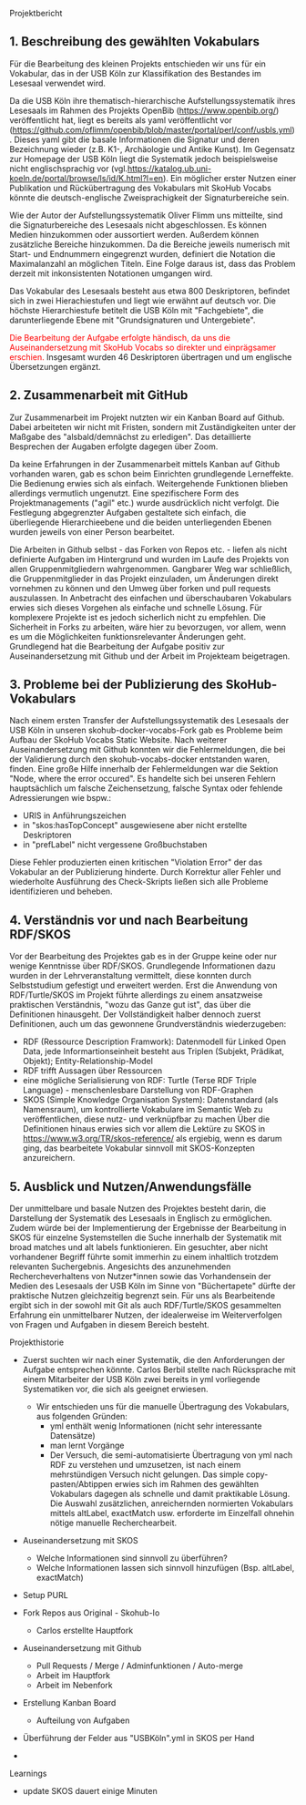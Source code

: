 Projektbericht


## **1. Beschreibung des gewählten Vokabulars**

Für die Bearbeitung des kleinen Projekts entschieden wir uns für ein Vokabular, das in der USB Köln zur Klassifikation des Bestandes im Lesesaal verwendet wird.

Da die USB Köln ihre thematisch-hierarchische Aufstellungssystematik ihres Lesesaals im Rahmen des Projekts OpenBib (https://www.openbib.org/) veröffentlicht hat, liegt es bereits als yaml veröffentlicht vor (https://github.com/oflimm/openbib/blob/master/portal/perl/conf/usbls.yml).
Dieses yaml gibt die basale Informationen die Signatur und deren Bezeichnung wieder (z.B. K1-, Archäologie und Antike Kunst).
Im Gegensatz zur Homepage der USB Köln liegt die Systematik jedoch beispielsweise nicht englischsprachig vor (vgl.https://katalog.ub.uni-koeln.de/portal/browse/ls/id/K.html?l=en).
Ein möglicher erster Nutzen einer Publikation und Rückübertragung des Vokabulars mit SkoHub Vocabs könnte die deutsch-englische Zweisprachigkeit der Signaturbereiche sein. 

Wie der Autor der Aufstellungssystematik Oliver Flimm uns mitteilte, sind die Signaturbereiche des Lesesaals nicht abgeschlossen. Es können Medien hinzukommen oder aussortiert werden. Außerdem können zusätzliche Bereiche hinzukommen. Da die Bereiche jeweils numerisch mit Start- und Endnummern eingegrenzt wurden, definiert die Notation die Maximalanzahl an möglichen Titeln. Eine Folge daraus ist, dass das Problem derzeit mit inkonsistenten Notationen umgangen wird. 

Das Vokabular des Lesesaals besteht aus etwa 800 Deskriptoren, befindet sich in zwei Hierachiestufen und liegt wie erwähnt auf deutsch vor. Die höchste Hierarchiestufe betitelt die USB Köln mit "Fachgebiete", die darunterliegende Ebene mit "Grundsignaturen und Untergebiete".

<span style="color:red">Die Bearbeitung der Aufgabe erfolgte händisch, da uns die Auseinandersetzung mit SkoHub Vocabs so direkter und einprägsamer erschien.</span> Insgesamt wurden 46 Deskriptoren übertragen und um englische Übersetzungen ergänzt.


## **2. Zusammenarbeit mit GitHub**

Zur Zusammenarbeit im Projekt nutzten wir ein Kanban Board auf Github. Dabei arbeiteten wir nicht mit Fristen, sondern mit Zuständigkeiten unter der Maßgabe des "alsbald/demnächst zu erledigen". Das detaillierte Besprechen der Augaben erfolgte dagegen über Zoom.

Da keine Erfahrungen in der Zusammenarbeit mittels Kanban auf Github vorhanden waren, gab es schon beim Einrichten grundlegende Lerneffekte. Die Bedienung erwies sich als einfach. Weitergehende Funktionen blieben allerdings vermutlich ungenutzt. 
Eine spezifischere Form des Projektmanagements ("agil" etc.) wurde ausdrücklich nicht verfolgt. Die Festlegung abgegrenzter Aufgaben gestaltete sich einfach, die überliegende Hierarchieebene und die beiden unterliegenden Ebenen wurden jeweils von einer Person bearbeitet.

Die Arbeiten in Github selbst - das Forken von Repos etc. - liefen als nicht definierte Aufgaben im Hintergrund und wurden im Laufe des Projekts von allen Gruppenmitgliedern wahrgenommen. Gangbarer Weg war schließlich, die Gruppenmitglieder in das Projekt einzuladen, um Änderungen direkt vornehmen zu können und den Umweg über forken und pull requests auszulassen. In Anbetracht des einfachen und überschaubaren Vokabulars erwies sich dieses Vorgehen als einfache und schnelle Lösung. Für komplexere Projekte ist es jedoch sicherlich nicht zu empfehlen. Die Sicherheit in Forks zu arbeiten, wäre hier zu bevorzugen, vor allem, wenn es um die Möglichkeiten funktionsrelevanter Änderungen geht. 
Grundlegend hat die Bearbeitung der Aufgabe positiv zur Auseinandersetzung mit Github und der Arbeit im Projekteam beigetragen.


## **3. Probleme bei der Publizierung des SkoHub-Vokabulars**

Nach einem ersten Transfer der Aufstellungssystematik des Lesesaals der USB Köln in unseren skohub-docker-vocabs-Fork gab es Probleme beim Aufbau der SkoHub Vocabs Static Website. Nach weiterer Auseinandersetzung mit Github konnten wir die Fehlermeldungen, die bei der Validierung durch den skohub-vocabs-docker entstanden waren, finden. Eine große Hilfe innerhalb der Fehlermeldungen war die Sektion "Node, where the error occured". Es handelte sich bei unseren Fehlern hauptsächlich um falsche Zeichensetzung, falsche Syntax oder fehlende Adressierungen wie bspw.:

 - URIS in Anführungszeichen
 - in "skos:hasTopConcept" ausgewiesene aber nicht erstellte Deskriptoren
 - in "prefLabel" nicht vergessene Großbuchstaben 

Diese Fehler produzierten einen kritischen "Violation Error" der das Vokabular an der Publizierung hinderte. Durch Korrektur aller Fehler und wiederholte Ausführung des Check-Skripts ließen sich alle Probleme identifizieren und beheben.


## **4. Verständnis vor und nach Bearbeitung RDF/SKOS**

Vor der Bearbeitung des Projektes gab es in der Gruppe keine oder nur wenige Kenntnisse über RDF/SKOS.
Grundlegende Informationen dazu wurden in der Lehrveranstaltung vermittelt, diese konnten durch Selbststudium gefestigt und erweitert werden.
Erst die Anwendung von RDF/Turtle/SKOS im Projekt führte allerdings zu einem ansatzweise praktischen Verständnis, "wozu das Ganze gut ist", das
über die Definitionen hinausgeht. Der Vollständigkeit halber dennoch zuerst Definitionen, auch um das gewonnene Grundverständnis wiederzugeben:
- RDF (Ressource Description Framwork): Datenmodell für Linked Open Data, jede Informartionseinheit besteht aus Triplen (Subjekt, Prädikat, Objekt);
  Entity-Relationship-Model
- RDF trifft Aussagen über Ressourcen
- eine mögliche Serialisierung von RDF: Turtle (Terse RDF Triple Language) - menschenlesbare Darstellung von RDF-Graphen 
- SKOS (Simple Knowledge Organisation System): Datenstandard (als Namensraum), um kontrollierte Vokabulare im Semantic Web zu veröffentlichen, diese nutz- und verknüpfbar zu   machen
Über die Definitionen hinaus erwies sich vor allem die Lektüre zu SKOS in https://www.w3.org/TR/skos-reference/ als ergiebig, wenn es darum ging,
das bearbeitete Vokabular sinnvoll mit SKOS-Konzepten anzureichern.


## **5. Ausblick und Nutzen/Anwendungsfälle**

Der unmittelbare und basale Nutzen des Projektes besteht darin, die Darstellung der Systematik des Lesesaals in Englisch zu ermöglichen.
Zudem würde bei der Implementierung der Ergebnisse der Bearbeitung in SKOS für einzelne Systemstellen die Suche innerhalb der Systematik
mit broad matches und alt labels funktionieren. Ein gesuchter, aber nicht vorhandener Begriff führte somit immerhin zu einem inhaltlich trotzdem relevanten Suchergebnis.
Angesichts des anzunehmenden Rechercheverhaltens von Nutzer*innen sowie das Vorhandensein der Medien des Lesesaals der USB Köln im Sinne von "Büchertapete" dürfte
der praktische Nutzen gleichzeitig begrenzt sein.
Für uns als Bearbeitende ergibt sich in der sowohl mit Git als auch RDF/Turtle/SKOS gesammelten Erfahrung ein unmittelbarer Nutzen, der idealerweise im
Weiterverfolgen von Fragen und Aufgaben in diesem Bereich besteht.



Projekthistorie
- Zuerst suchten wir nach einer Systematik, die den Anforderungen der Aufgabe entsprechen könnte. Carlos Berbil stellte nach Rücksprache mit einem Mitarbeiter der USB Köln     zwei bereits in yml vorliegende Systematiken vor, die sich als geeignet erwiesen.
  - Wir entschieden uns für die manuelle Übertragung des Vokabulars, aus folgenden Gründen:
    - yml enthält wenig Informationen (nicht sehr interessante Datensätze)
    - man lernt Vorgänge
    - Der Versuch, die semi-automatisierte Übertragung von yml nach RDF zu verstehen und umzusetzen, ist nach einem mehrstündigen Versuch nicht gelungen.
      Das simple copy-pasten/Abtippen erwies sich im Rahmen des gewählten Vokabulars dagegen als schnelle und damit praktikable Lösung. Die Auswahl zusätzlichen,
      anreichernden normierten Vokabulars mittels altLabel, exactMatch usw. erforderte im Einzelfall ohnehin nötige manuelle Recherchearbeit.
   
- Auseinandersetzung mit SKOS
    - Welche Informationen sind sinnvoll zu überführen?
    - Welche Informationen lassen sich sinnvoll hinzufügen (Bsp. altLabel, exactMatch)
- Setup PURL
- Fork Repos aus Original - Skohub-Io
  - Carlos erstellte Hauptfork
- Auseinandersetzung mit Github
    - Pull Requests / Merge / Adminfunktionen / Auto-merge
    - Arbeit im Hauptfork
    - Arbeit im Nebenfork
- Erstellung Kanban Board
    - Aufteilung von Aufgaben
- Überführung der Felder aus "USBKöln".yml in SKOS per Hand
- 


Learnings
- update SKOS dauert einige Minuten
